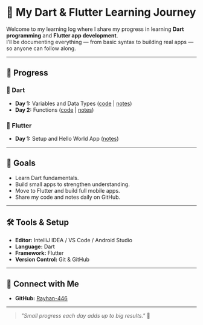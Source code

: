 # 🚀 My Dart & Flutter Learning Journey

Welcome to my learning log where I share my progress in learning **Dart programming** and **Flutter app development**.  
I’ll be documenting everything — from basic syntax to building real apps — so anyone can follow along.

---

## 📅 Progress

### 📗 Dart
- **Day 1:** Variables and Data Types ([code](dart/day1-variables/variables.dart) | [notes](dart/day1-variables/notes.md))
- **Day 2:** Functions ([code](dart/day2-functions/functions.dart) | [notes](dart/day2-functions/notes.md))

### 📱 Flutter
- **Day 1:** Setup and Hello World App ([notes](flutter/day1-setup/notes.md))

---

## 🎯 Goals
- Learn Dart fundamentals.
- Build small apps to strengthen understanding.
- Move to Flutter and build full mobile apps.
- Share my code and notes daily on GitHub.

---

## 🛠 Tools & Setup
- **Editor:** IntelliJ IDEA / VS Code / Android Studio
- **Language:** Dart
- **Framework:** Flutter
- **Version Control:** Git & GitHub

---

## 📢 Connect with Me
- **GitHub:** [Rayhan-446](https://github.com/Rayhan-446)

---

> _"Small progress each day adds up to big results."_ 💪
